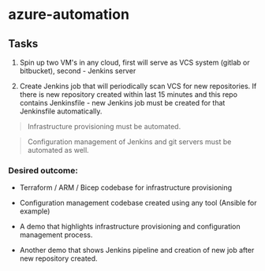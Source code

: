 # azure-automation

## Tasks

1. Spin up two VM's in any cloud, first will serve as VCS system (gitlab or bitbucket), second - Jenkins server

2. Create Jenkins job that will periodically scan VCS for new repositories. If there is new repository created within last 15 minutes and this repo contains Jenkinsfile - new Jenkins job must be created for that Jenkinsfile automatically.



> Infrastructure provisioning must be automated.

> Configuration management of Jenkins and git servers must be automated as well.



### Desired outcome:

- Terraform / ARM / Bicep codebase for infrastructure provisioning

- Configuration management codebase created using any tool (Ansible for example)

- A demo that highlights infrastructure provisioning and configuration management process.

- Another demo that shows Jenkins pipeline and creation of new job after new repository created.